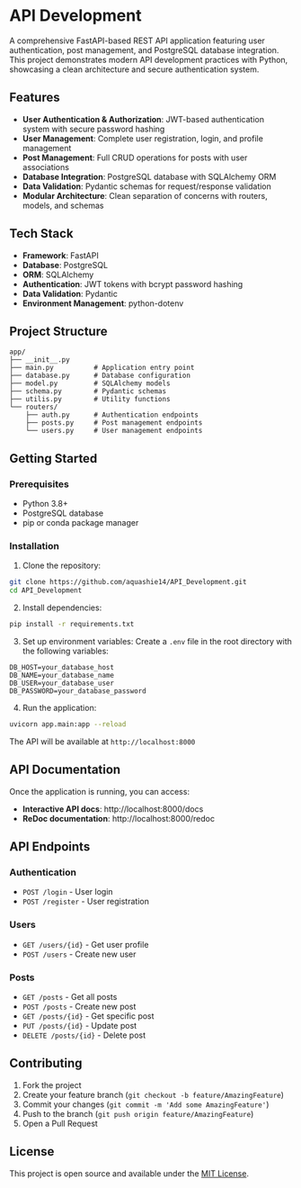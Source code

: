 # API Development

A comprehensive FastAPI-based REST API application featuring user authentication, post management, and PostgreSQL database integration. This project demonstrates modern API development practices with Python, showcasing a clean architecture and secure authentication system.

## Features

- **User Authentication & Authorization**: JWT-based authentication system with secure password hashing
- **User Management**: Complete user registration, login, and profile management
- **Post Management**: Full CRUD operations for posts with user associations
- **Database Integration**: PostgreSQL database with SQLAlchemy ORM
- **Data Validation**: Pydantic schemas for request/response validation
- **Modular Architecture**: Clean separation of concerns with routers, models, and schemas

## Tech Stack

- **Framework**: FastAPI
- **Database**: PostgreSQL
- **ORM**: SQLAlchemy
- **Authentication**: JWT tokens with bcrypt password hashing
- **Data Validation**: Pydantic
- **Environment Management**: python-dotenv

## Project Structure

```
app/
├── __init__.py
├── main.py          # Application entry point
├── database.py      # Database configuration
├── model.py         # SQLAlchemy models
├── schema.py        # Pydantic schemas
├── utilis.py        # Utility functions
└── routers/
    ├── auth.py      # Authentication endpoints
    ├── posts.py     # Post management endpoints
    └── users.py     # User management endpoints
```

## Getting Started

### Prerequisites

- Python 3.8+
- PostgreSQL database
- pip or conda package manager

### Installation

1. Clone the repository:
```bash
git clone https://github.com/aquashie14/API_Development.git
cd API_Development
```

2. Install dependencies:
```bash
pip install -r requirements.txt
```

3. Set up environment variables:
Create a `.env` file in the root directory with the following variables:
```
DB_HOST=your_database_host
DB_NAME=your_database_name
DB_USER=your_database_user
DB_PASSWORD=your_database_password
```

4. Run the application:
```bash
uvicorn app.main:app --reload
```

The API will be available at `http://localhost:8000`

## API Documentation

Once the application is running, you can access:
- **Interactive API docs**: http://localhost:8000/docs
- **ReDoc documentation**: http://localhost:8000/redoc

## API Endpoints

### Authentication
- `POST /login` - User login
- `POST /register` - User registration

### Users
- `GET /users/{id}` - Get user profile
- `POST /users` - Create new user

### Posts
- `GET /posts` - Get all posts
- `POST /posts` - Create new post
- `GET /posts/{id}` - Get specific post
- `PUT /posts/{id}` - Update post
- `DELETE /posts/{id}` - Delete post

## Contributing

1. Fork the project
2. Create your feature branch (`git checkout -b feature/AmazingFeature`)
3. Commit your changes (`git commit -m 'Add some AmazingFeature'`)
4. Push to the branch (`git push origin feature/AmazingFeature`)
5. Open a Pull Request

## License

This project is open source and available under the [MIT License](LICENSE).
